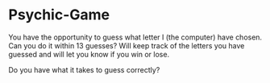 # Psychic-Game

You have the opportunity to guess what letter I (the computer) have chosen.  Can you do it within 13 guesses?  Will keep track of the letters you have guessed and will let you know if you win or lose.

Do you have what it takes to guess correctly?
